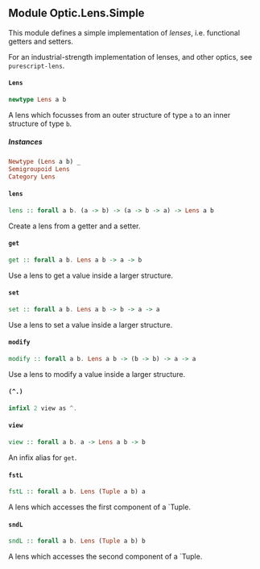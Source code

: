 ## Module Optic.Lens.Simple

This module defines a simple implementation of _lenses_, i.e. functional
getters and setters.

For an industrial-strength implementation of lenses, and other optics, see
`purescript-lens`.

#### `Lens`

``` purescript
newtype Lens a b
```

A lens which focusses from an outer structure of type `a` to an inner structure of type `b`.

##### Instances
``` purescript
Newtype (Lens a b) _
Semigroupoid Lens
Category Lens
```

#### `lens`

``` purescript
lens :: forall a b. (a -> b) -> (a -> b -> a) -> Lens a b
```

Create a lens from a getter and a setter.

#### `get`

``` purescript
get :: forall a b. Lens a b -> a -> b
```

Use a lens to get a value inside a larger structure.

#### `set`

``` purescript
set :: forall a b. Lens a b -> b -> a -> a
```

Use a lens to set a value inside a larger structure.

#### `modify`

``` purescript
modify :: forall a b. Lens a b -> (b -> b) -> a -> a
```

Use a lens to modify a value inside a larger structure.

#### `(^.)`

``` purescript
infixl 2 view as ^.
```

#### `view`

``` purescript
view :: forall a b. a -> Lens a b -> b
```

An infix alias for `get`.

#### `fstL`

``` purescript
fstL :: forall a b. Lens (Tuple a b) a
```

A lens which accesses the first component of a `Tuple.

#### `sndL`

``` purescript
sndL :: forall a b. Lens (Tuple a b) b
```

A lens which accesses the second component of a `Tuple.


